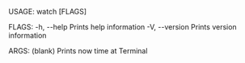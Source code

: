 USAGE:
    watch [FLAGS]

FLAGS:
    -h, --help          Prints help information
    -V, --version       Prints version information

ARGS:
    (blank)             Prints now time at Terminal
